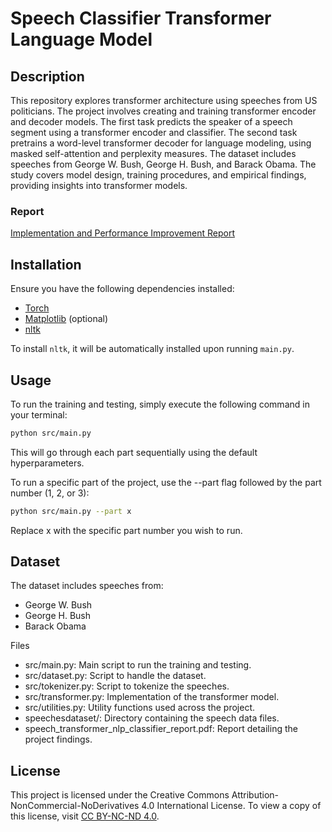 # Speech Classifier Transformer Language Model

## Description

This repository explores transformer architecture using speeches from US politicians. The project involves creating and training transformer encoder and decoder models. The first task predicts the speaker of a speech segment using a transformer encoder and classifier. The second task pretrains a word-level transformer decoder for language modeling, using masked self-attention and perplexity measures. The dataset includes speeches from George W. Bush, George H. Bush, and Barack Obama. The study covers model design, training procedures, and empirical findings, providing insights into transformer models.

### Report  
[Implementation and Performance Improvement Report](https://github.com/hakwok/Speech-Transformer-NLP-Classifier/blob/main/speech_transformer_nlp_classifier_report.pdf)

## Installation

Ensure you have the following dependencies installed:
- [Torch](https://pytorch.org/)
- [Matplotlib](https://matplotlib.org/) (optional)
- [nltk](https://www.nltk.org/)

To install `nltk`, it will be automatically installed upon running `main.py`.

## Usage

To run the training and testing, simply execute the following command in your terminal:
```sh
python src/main.py
```

This will go through each part sequentially using the default hyperparameters.

To run a specific part of the project, use the --part flag followed by the part number (1, 2, or 3):

```bash
python src/main.py --part x
```

Replace x with the specific part number you wish to run.

## Dataset

The dataset includes speeches from:

- George W. Bush
- George H. Bush
- Barack Obama

Files

- src/main.py: Main script to run the training and testing.
- src/dataset.py: Script to handle the dataset.
- src/tokenizer.py: Script to tokenize the speeches.
- src/transformer.py: Implementation of the transformer model.
- src/utilities.py: Utility functions used across the project.
- speechesdataset/: Directory containing the speech data files.
- speech_transformer_nlp_classifier_report.pdf: Report detailing the project findings.

## License

This project is licensed under the Creative Commons Attribution-NonCommercial-NoDerivatives 4.0 International License. To view a copy of this license, visit [CC BY-NC-ND 4.0](https://creativecommons.org/licenses/by-nc-nd/4.0/).
